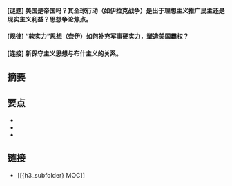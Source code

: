 #### [谜题] 美国是帝国吗？其全球行动（如伊拉克战争）是出于理想主义推广民主还是现实主义利益？思想争论焦点。


#### [规律] “软实力”思想（奈伊）如何补充军事硬实力，塑造美国霸权？


#### [连接] 新保守主义思想与布什主义的关系。


## 摘要


## 要点

- 
- 
- 

## 链接

- [[{h3_subfolder} MOC]]
